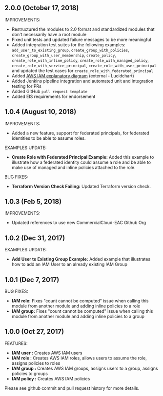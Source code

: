 ## 2.0.0 (October 17, 2018)

IMPROVEMENTS:
* Restructured the modules to 2.0 format and standardized modules that don't necessarily have a root module
* Fixed unit tests and updated failure messages to be more meaningful
* Added integration test suites for the following examples: `add_user_to_existing_group`, `create_group_with_policies`, `create_group_with_user_membership`, `create_policy`, `create_role_with_inline_policy`, `create_role_with_managed_policy`, `create_role_with_service_principal`, `create_role_with_user_principal` and updated the test cases for `create_role_with_federated_principal`
* Added [AWS IAM explanatory diagram](https://www.lucidchart.com/documents/view/0692ff06-ee95-40ea-a4f1-0e85ec8acae5) (external - Lucidchart)
* Added Jenkins pipeline integration and automated unit and integration testing for PRs
* Added GitHub `pull request template`
* Added EIS requirements for endorsement

## 1.0.4 (August 10, 2018)

IMPROVEMENTS:
* Added a new feature, support for federated principals, for federated identities to be able to assume roles.

EXAMPLES UPDATE:
* **Create Role with Federated Principal Example:** Added this example to illustrate how a federated identity could assume a role and be able to make use of managed and inline policies attached to the role.

BUG FIXES:
* **Terraform Version Check Failing:** Updated Terraform version check. 

## 1.0.3 (Feb 5, 2018)

IMPROVEMENTS:
* Updated references to use new CommercialCloud-EAC Github Org

## 1.0.2 (Dec 31, 2017)

EXAMPLES UPDATE:
* **Add User to Existing Group Example:** Added example that illustrates how to add an IAM User to an already existing IAM Group

## 1.0.1 (Dec 7, 2017)

BUG FIXES:
* **IAM role:** Fixes "count cannot be computed" issue when calling this module from another module and adding inline policies to a role
* **IAM group:** Fixes "count cannot be computed" issue when calling this module from another module and adding inline policies to a group

## 1.0.0 (Oct 27, 2017)

FEATURES:
* **IAM user :** Creates AWS IAM users
* **IAM role :** Creates AWS IAM roles, allows users to assume the role, assigns policies to roles
* **IAM group :** Creates AWS IAM groups, assigns users to a group, assigns policies to groups
* **IAM policy :** Creates AWS IAM policies

Please see github commit and pull request history for more details.
